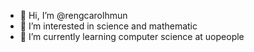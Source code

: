- 👋 Hi, I’m @rengcarolhmun
- 👀 I’m interested in science and mathematic
- 🌱 I’m currently learning computer science at uopeople
